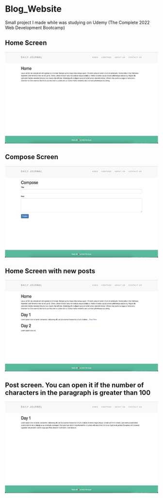 # Blog_Website

Small project I made while was studying on Udemy (The Complete 2022 Web Development Bootcamp)

## Home Screen 
<img src="./ScreenShots/1.png" width=582 height=300>

## Compose Screen
<img src="./ScreenShots/2.png" width=582 height=300>

## Home Screen with new posts
<img src="./ScreenShots/3.png" width=582 height=300>

## Post screen. You can open it if the number of characters in the paragraph is greater than 100
<img src="./ScreenShots/4.png" width=582 height=300>

